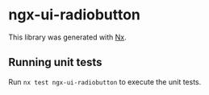 # ngx-ui-radiobutton

This library was generated with [Nx](https://nx.dev).

## Running unit tests

Run `nx test ngx-ui-radiobutton` to execute the unit tests.
